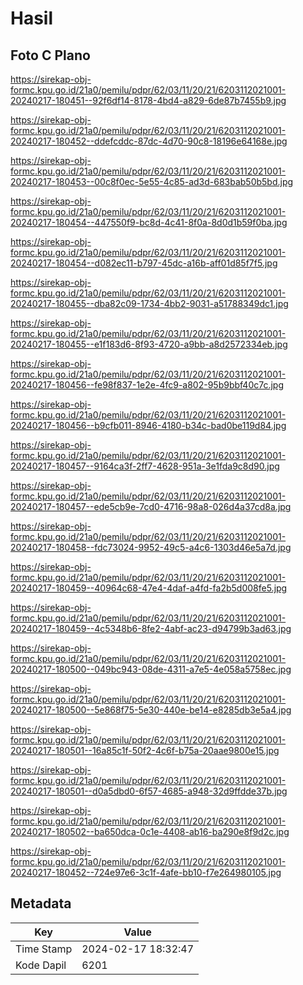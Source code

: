 # Hasil

## Foto C Plano

https://sirekap-obj-formc.kpu.go.id/21a0/pemilu/pdpr/62/03/11/20/21/6203112021001-20240217-180451--92f6df14-8178-4bd4-a829-6de87b7455b9.jpg

https://sirekap-obj-formc.kpu.go.id/21a0/pemilu/pdpr/62/03/11/20/21/6203112021001-20240217-180452--ddefcddc-87dc-4d70-90c8-18196e64168e.jpg

https://sirekap-obj-formc.kpu.go.id/21a0/pemilu/pdpr/62/03/11/20/21/6203112021001-20240217-180453--00c8f0ec-5e55-4c85-ad3d-683bab50b5bd.jpg

https://sirekap-obj-formc.kpu.go.id/21a0/pemilu/pdpr/62/03/11/20/21/6203112021001-20240217-180454--447550f9-bc8d-4c41-8f0a-8d0d1b59f0ba.jpg

https://sirekap-obj-formc.kpu.go.id/21a0/pemilu/pdpr/62/03/11/20/21/6203112021001-20240217-180454--d082ec11-b797-45dc-a16b-aff01d85f7f5.jpg

https://sirekap-obj-formc.kpu.go.id/21a0/pemilu/pdpr/62/03/11/20/21/6203112021001-20240217-180455--dba82c09-1734-4bb2-9031-a51788349dc1.jpg

https://sirekap-obj-formc.kpu.go.id/21a0/pemilu/pdpr/62/03/11/20/21/6203112021001-20240217-180455--e1f183d6-8f93-4720-a9bb-a8d2572334eb.jpg

https://sirekap-obj-formc.kpu.go.id/21a0/pemilu/pdpr/62/03/11/20/21/6203112021001-20240217-180456--fe98f837-1e2e-4fc9-a802-95b9bbf40c7c.jpg

https://sirekap-obj-formc.kpu.go.id/21a0/pemilu/pdpr/62/03/11/20/21/6203112021001-20240217-180456--b9cfb011-8946-4180-b34c-bad0be119d84.jpg

https://sirekap-obj-formc.kpu.go.id/21a0/pemilu/pdpr/62/03/11/20/21/6203112021001-20240217-180457--9164ca3f-2ff7-4628-951a-3e1fda9c8d90.jpg

https://sirekap-obj-formc.kpu.go.id/21a0/pemilu/pdpr/62/03/11/20/21/6203112021001-20240217-180457--ede5cb9e-7cd0-4716-98a8-026d4a37cd8a.jpg

https://sirekap-obj-formc.kpu.go.id/21a0/pemilu/pdpr/62/03/11/20/21/6203112021001-20240217-180458--fdc73024-9952-49c5-a4c6-1303d46e5a7d.jpg

https://sirekap-obj-formc.kpu.go.id/21a0/pemilu/pdpr/62/03/11/20/21/6203112021001-20240217-180459--40964c68-47e4-4daf-a4fd-fa2b5d008fe5.jpg

https://sirekap-obj-formc.kpu.go.id/21a0/pemilu/pdpr/62/03/11/20/21/6203112021001-20240217-180459--4c5348b6-8fe2-4abf-ac23-d94799b3ad63.jpg

https://sirekap-obj-formc.kpu.go.id/21a0/pemilu/pdpr/62/03/11/20/21/6203112021001-20240217-180500--049bc943-08de-4311-a7e5-4e058a5758ec.jpg

https://sirekap-obj-formc.kpu.go.id/21a0/pemilu/pdpr/62/03/11/20/21/6203112021001-20240217-180500--5e868f75-5e30-440e-be14-e8285db3e5a4.jpg

https://sirekap-obj-formc.kpu.go.id/21a0/pemilu/pdpr/62/03/11/20/21/6203112021001-20240217-180501--16a85c1f-50f2-4c6f-b75a-20aae9800e15.jpg

https://sirekap-obj-formc.kpu.go.id/21a0/pemilu/pdpr/62/03/11/20/21/6203112021001-20240217-180501--d0a5dbd0-6f57-4685-a948-32d9ffdde37b.jpg

https://sirekap-obj-formc.kpu.go.id/21a0/pemilu/pdpr/62/03/11/20/21/6203112021001-20240217-180502--ba650dca-0c1e-4408-ab16-ba290e8f9d2c.jpg

https://sirekap-obj-formc.kpu.go.id/21a0/pemilu/pdpr/62/03/11/20/21/6203112021001-20240217-180452--724e97e6-3c1f-4afe-bb10-f7e264980105.jpg


## Metadata

| Key        | Value               |
| ---------- | ------------------- |
| Time Stamp | 2024-02-17 18:32:47 |
| Kode Dapil | 6201                |



